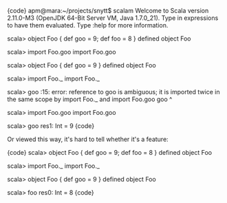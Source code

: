
{code}
apm@mara:~/projects/snytt$ scalam
Welcome to Scala version 2.11.0-M3 (OpenJDK 64-Bit Server VM, Java 1.7.0_21).
Type in expressions to have them evaluated.
Type :help for more information.

scala> object Foo { def goo = 9; def foo = 8 }
defined object Foo

scala> import Foo.goo
import Foo.goo

scala> object Foo { def goo = 9 }
defined object Foo

scala> import Foo._
import Foo._

scala> goo
<console>:15: error: reference to goo is ambiguous;
it is imported twice in the same scope by
import Foo._
and import Foo.goo
              goo
              ^

scala> import Foo.goo
import Foo.goo

scala> goo
res1: Int = 9
{code}

Or viewed this way, it's hard to tell whether it's a feature:

{code}
scala> object Foo { def goo = 9; def foo = 8 }
defined object Foo

scala> import Foo._
import Foo._

scala> object Foo { def goo = 9 }
defined object Foo

scala> foo
res0: Int = 8
{code}


